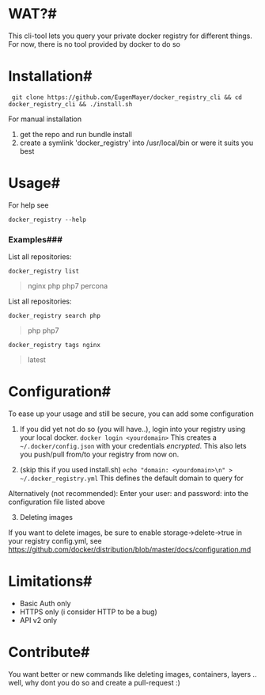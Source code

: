 # WAT?#
This cli-tool lets you query your private docker registry for different things. For now, there is no tool provided by docker to do so 

# Installation#

     git clone https://github.com/EugenMayer/docker_registry_cli && cd docker_registry_cli && ./install.sh

For manual installation

1. get the repo and run bundle install
2. create a symlink 'docker_registry' into /usr/local/bin or were it suits you best

# Usage#
For help see


    docker_registry --help


### Examples###
List all repositories: 


    docker_registry list

> nginx
> php
> php7
> percona

List all repositories: 

    docker_registry search php

> php
> php7

    docker_registry tags nginx

> latest

# Configuration#
To ease up your usage and still be secure, you can add some configuration

1. If you did yet not do so (you will have..), login into your registry using your local docker.
`
docker login <yourdomain>
`
This creates a `~/.docker/config.json` with your credentials *encrypted*. This also lets you push/pull from/to your registry from now on.


2. (skip this if you used install.sh)
`
echo "domain: <yourdomain>\n" > ~/.docker_registry.yml
`
This defines the default domain to query for

Alternatively (not recommended):
Enter your user: and password: into the configuration file listed above

3. Deleting images

If you want to delete images, be sure to enable storage->delete->true in your registry config.yml, see https://github.com/docker/distribution/blob/master/docs/configuration.md

# Limitations#

- Basic Auth only
- HTTPS only (i consider HTTP to be a bug)
- API v2 only

# Contribute#
You want better or new commands like deleting images, containers, layers .. well, why dont you do so and create a pull-request :)